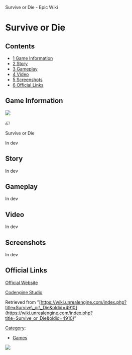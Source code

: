 Survive or Die - Epic Wiki                    

Survive or Die
==============

  

Contents
--------

*   [1 Game Information](#Game_Information)
*   [2 Story](#Story)
*   [3 Gameplay](#Gameplay)
*   [4 Video](#Video)
*   [5 Screenshots](#Screenshots)
*   [6 Official Links](#Official_Links)

Game Information
----------------

[![](https://d3ar1piqh1oeli.cloudfront.net/a/a5/Indev.jpg/180px-Indev.jpg)](/File:Indev.jpg)

[![](/skins/common/images/magnify-clip.png)](/File:Indev.jpg "Enlarge")

Survive or Die

In dev

Story
-----

In dev

Gameplay
--------

In dev

Video
-----

In dev

Screenshots
-----------

In dev

Official Links
--------------

[Official Website](http://sod.codengine.ru/)

[Codengine Studio](http://studio.codengine.ru/)

Retrieved from "[https://wiki.unrealengine.com/index.php?title=Survive\_or\_Die&oldid=4910](https://wiki.unrealengine.com/index.php?title=Survive_or_Die&oldid=4910)"

[Category](/Special:Categories "Special:Categories"):

*   [Games](/Category:Games "Category:Games")

  ![](https://tracking.unrealengine.com/track.png)